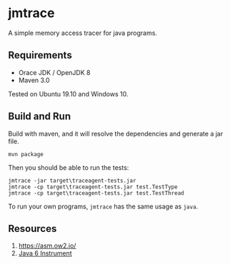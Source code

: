 # jmtrace

A simple memory access tracer for java programs.

## Requirements
* Orace JDK / OpenJDK 8
* Maven 3.0

Tested on Ubuntu 19.10 and Windows 10.

## Build and Run
Build with maven, and it will resolve the dependencies and generate a jar file.

    mvn package
    
Then you should be able to run the tests:

    jmtrace -jar target\traceagent-tests.jar
    jmtrace -cp target\traceagent-tests.jar test.TestType
    jmtrace -cp target\traceagent-tests.jar test.TestThread
    
To run your own programs, `jmtrace` has the same usage as `java`.

## Resources
1. https://asm.ow2.io/
2. [Java 6 Instrument](https://www.ibm.com/developerworks/cn/java/j-lo-jse61/index.html)